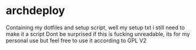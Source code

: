 # archdeploy
Containing my dotfiles and setup script, well my setup txt i still need to make it a script
Dont be surprised if this is fucking unreadable, its for my personal use but feel free to use it according to GPL V2
